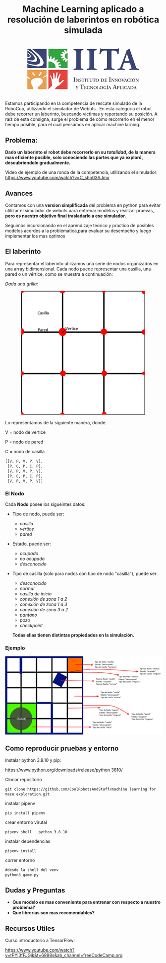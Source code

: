 <div align="center">
<h1>Machine Learning aplicado a resolución de laberintos en robótica simulada<h1/>

</div>

<div align="center">
<img src="./images/iita.png" alt="drawing">
</div>

<br>

Estamos participando en la competencia de rescate simulado de la RoboCup, utilizando el simulador de  Webots . En esta categoría el robot debe recorrer un laberinto, buscando víctimas y reportando su posición. A raíz de esta consigna, surge el problema de cómo recorrerlo en el menor tiempo posible, para el cual pensamos en aplicar machine larning.

## Problema:

**Dado un laberinto el robot debe recorrerlo en su *totalidad*, de la manera mas eficiente posible, solo conociendo las partes que ya exploró, descubriendolo gradualmente.**

Video de ejemplo de una ronda de la competencia, utilizando el simulador:
https://www.youtube.com/watch?v=C_sho03AJmo
   
## Avances
   
Contamos con una **version simplificada** del problema en python para evitar utilizar el simulador de webots para entrenar modelos y realizar pruevas, **pero es nuestro objetivo final trasladarlo a ese simulador.**
   
Seguimos incursionando en el aprendizaje teorico y practico de posibles modelos acordes a la problematica,para evaluar su desempeño y luego implementar los mas optimos

## El laberinto

Para representar el laberinto utilizamos una serie de nodos organizados en una array bidimensional. Cada nodo puede representar una casilla, una pared o un vértice, como se muestra a continuación:

*Dada una grilla:*

<div align="center">
<img src="./images/tile_vortex_wall.png" alt="drawing" width="400">
</div>

Lo representamos de la siguiente manera, donde:

V = nodo de vertice

P = nodo de pared

C = nodo de casilla

```
[[V, P, V, P, V],                
 [P, C, P, C, P],                 
 [V, P, V, P, V],                  
 [P, C, P, C, P],                 
 [V, P, V, P, V]]

```
                     
   
### El Nodo

Cada **Nodo** posee los sigueintes datos:

* Tipo de nodo, puede ser:
    * *casilla*
    * *vértice*
    * *pared*

* Estado, puede ser:
    * *ocupado*
    * *no ocupado*
    * *desconocido*

* Tipo de casilla (solo para nodos con tipo de nodo "casilla"), puede ser:
    * *desconocido*
    * *normal*
    * *casilla de inicio*
    * *conexión de zona 1 a 2*
    * *conexión de zona 1 a 3*
    * *conexión de zona 3 a 2*
    * *pantano*
    * *pozo*
    * *checkpoint*

    **Todas ellas tienen distintas propiedades en la simulación.**

### Ejemplo

![Ejemplo](./images/laberinto.png)
   

## Como reproducir pruebas y entorno

Instalar python 3.8.10 y pip:

https://www.python.org/downloads/release/python 3810/

Clonar repositorio

```
git clone https://github.com/CoolRobotsAndStuff/machine learning for maze exploration.git
```

instalar pipenv

```
pip install pipenv
```

crear entorno virutal

```
pipenv shell   python 3.8.10
```

instalar dependencias

```
pipenv install
```

correr entorno
```
#desde la shell del venv
python3 game.py
```


## Dudas y Preguntas

   * **Que modelo es mas conveniente para entrenar con respecto a nuestro problema?**
   * **Que librerias son mas recomendables?**
   
   
   
## Recursos Utiles
   
   Curso introductorio a TensorFlow:
   
   https://www.youtube.com/watch?v=tPYj3fFJGjk&t=6898s&ab_channel=freeCodeCamp.org

